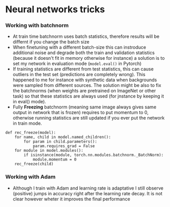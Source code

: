# Neural networks tricks 

### Working with batchnorm

- At train time batchnorm uses batch statistics, therefore results will be differnt if you change the batch size
- When finetuning with a different batch-size this can instroduce additional noise and degrade both the train and validation statistics (because it doesn't fit in memory otherwise for instance) a solution is to set my network in evaluation mode  (`model.eval()` in Pytorch)
- If training statistics are different from test statistics, this can cause outliers in the test set (predictions are completely wrong). This happened to me for instance with synthetic data when backgrounds were sampled from different sources. The solution might be also to fix the batchnorms (when weights are pretrained on ImageNet or other task) so that these statistics are always used (for jnstance by keeping it in eval() mode).
- Fully **Freezing** batchnorm (meaning same image always gives same output in network that is frozen) requires to put momentum to 0, otherwise running statistics are still updated if you ever put the network in train mode.

```
def rec_freeze(model):
    for name, child in model.named_children():
        for param in child.parameters():
            param.requires_grad = False
    for module in model.modules():
        if isinstance(module, torch.nn.modules.batchnorm._BatchNorm):
            module.momentum = 0
    rec_freeze(child)
```




### Working with Adam

- Although I train with Adam and learning rate is adaptative I still observe (positive) jumps in accuracy right after the learning rate decay. It is not clear however wheter it improves the final performance
